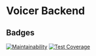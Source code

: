 # Voicer Backend

## Badges
[![Maintainability](https://api.codeclimate.com/v1/badges/313de8028968cdb90d36/maintainability)](https://codeclimate.com/github/Lambda-School-Labs/voicer-be/maintainability)
[![Test Coverage](https://api.codeclimate.com/v1/badges/313de8028968cdb90d36/test_coverage)](https://codeclimate.com/github/Lambda-School-Labs/voicer-be/test_coverage)
